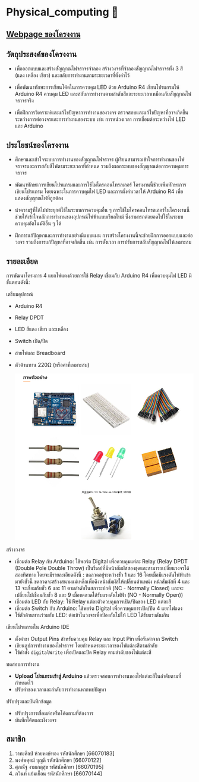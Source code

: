 # Physical_computing :star2:	

## [Webpage ของโครงงาน](https://wathasin2547.github.io/Physical_computing/)

## วัตถุประสงค์ของโครงงาน

  - เพื่อออกแบบและสร้างสัญญาณไฟจราจรจำลอง
    สร้างวงจรที่จำลองสัญญาณไฟจราจรทั้ง 3 สี (แดง เหลือง เขียว) และสลับการทำงานตามระยะเวลาที่ตั้งค่าไว้

  - เพื่อพัฒนาทักษะการเขียนโค้ดในการควบคุม LED ด้วย Arduino R4
    เขียนโปรแกรมให้ Arduino R4 ควบคุม LED และสลับการทำงานตามลำดับสีและระยะเวลาเหมือนกับสัญญาณไฟจราจรจริง

  - เพื่อฝึกการวิเคราะห์และแก้ไขปัญหาการทำงานของวงจร
    ตรวจสอบและแก้ไขปัญหาที่อาจเกิดขึ้นระหว่างการต่อวงจรและการทำงานของระบบ เช่น การหน่วงเวลา การเชื่อมต่อระหว่างไฟ LED และ Arduino

## ประโยชน์ของโครงงาน

  - ศึกษาและเข้าใจระบบการทำงานของสัญญาณไฟจราจร
    ผู้เรียนสามารถเข้าใจการทำงานของไฟจราจรและการสลับสีไฟตามระยะเวลาที่กำหนด รวมถึงผลกระทบของสัญญาณต่อการควบคุมการจราจร

  - พัฒนาทักษะการเขียนโปรแกรมและการใช้ไมโครคอนโทรลเลอร์
    โครงงานนี้ช่วยเพิ่มทักษะการเขียนโปรแกรม โดยเฉพาะในการควบคุมไฟ LED และการตั้งค่าเวลาให้ Arduino R4 เพื่อแสดงสัญญาณไฟที่ถูกต้อง

  - นำความรู้ที่ได้ไปประยุกต์ใช้ในระบบการควบคุมอื่น ๆ
    การใช้ไมโครคอนโทรลเลอร์ในโครงงานนี้ช่วยให้เข้าใจหลักการทำงานของอุปกรณ์ไฟฟ้าแบบเรียลไทม์ ซึ่งสามารถต่อยอดไปใช้ในระบบควบคุมอัตโนมัติอื่น ๆ ได้

  - ฝึกการแก้ปัญหาและการทำงานอย่างมีแบบแผน
    การสร้างโครงงานนี้จะช่วยฝึกการออกแบบและต่อวงจร รวมถึงการแก้ปัญหาที่อาจเกิดขึ้น เช่น การตั้งเวลา การปรับการสลับสัญญาณไฟให้เหมาะสม

## รายละเอียด 

  การพัฒนาโครงการ 4 แยกไฟแดงด้วยการใช้ Relay เชื่อมกับ Arduino R4 เพื่อควบคุมไฟ LED มีขั้นตอนดังนี้:

  เตรียมอุปกรณ์
  - Arduino R4
  - Relay DPDT
  - LED สีแดง เขียว และเหลือง
  - Switch เปิด/ปิด
  - สายไฟและ Breadboard
  - ตัวต้านทาน 220Ω (หรือค่าที่เหมาะสม)

    ![img1.png](Image/img1.png)
  
  สร้างวงจร
  - เชื่อมต่อ Relay กับ Arduino: ใช้พอร์ต Digital เพื่อควบคุมแต่ละ Relay
  (Relay DPDT (Double Pole Double Throw) เป็นรีเลย์ที่มีหน้าสัมผัสสองชุดและสามารถเปลี่ยนวงจรได้สองทิศทาง โดยจะมีรายละเอียดดังนี้ : 
  ขดลวดอยู่ระหว่างขั้ว 1 และ 16 โดยเมื่อมีแรงดันไฟฟ้าเข้ามายังขั้วนี้ ขดลวดจะสร้างสนามแม่เหล็กเพื่อดึงหน้าสัมผัสให้เปลี่ยนตำแหน่ง หน้าสัมผัสที่ 4 และ 13 จะเชื่อมกับขั้ว 6 และ 11 ตามลำดับในสภาวะปกติ (NC - Normally Closed) และจะเปลี่ยนไปเชื่อมกับขั้ว 8 และ 9 เมื่อขดลวดได้รับแรงดันไฟฟ้า (NO -       Normally Open))
  - เชื่อมต่อ LED กับ Relay: ใช้ Relay แต่ละตัวควบคุมการเปิด/ปิดของ LED แต่ละสี
  - เชื่อมต่อ Switch กับ Arduino: ใช้พอร์ต Digital เพื่อควบคุมการเปิด/ปิด 4 แยกไฟแดง 
  - ใช้ตัวต้านทานร่วมกับ LED: ต่อเข้าในวงจรเพื่อป้องกันไม่ให้ LED ได้รับแรงดันเกิน
  
  เขียนโปรแกรมใน Arduino IDE
  - ตั้งค่าขา Output Pins สำหรับควบคุม Relay และ Input Pin เพื่อรับค่าจาก Switch
  - เขียนลูปการทำงานของไฟจราจร โดยกำหนดระยะเวลาของไฟแต่ละสีตามลำดับ
  - ใช้คำสั่ง `digitalWrite` เพื่อเปิดและปิด Relay ตามลำดับของไฟแต่ละสี
  
  ทดสอบการทำงาน
  - **Upload โปรแกรมเข้าสู่ Arduino** แล้วตรวจสอบการทำงานของไฟแต่ละสีในลำดับตามที่กำหนดไว้
  - ปรับค่าของเวลาและลำดับการทำงานหากพบปัญหา 
  
  ปรับปรุงและบันทึกข้อมูล
  - ปรับปรุงการเชื่อมต่อหรือโค้ดตามที่ต้องการ
  - บันทึกโค้ดและผังวงจร

## สมาชิก
  1. วาทะศิลป์ ห้วยหงษ์ทอง รหัสนักศึกษา [66070183]
  2. พงศ์พศุตม์ บุญดี รหัสนักศึกษา [66070122]
  3. ศุภณัฐ งามเกตุสุข รหัสนักศึกษา [66070195]
  4. ภวินท์ แย้มเยื้อน รหัสนักศึกษา [66070144]



